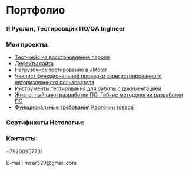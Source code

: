 # Портфолио
### Я Руслан, Тестировщик ПО/QA Ingineer

### Мои проекты:
<ul>
<li><a href= "https://docs.google.com/spreadsheets/d/1GS2OVzHsr7GVhJXJJwmBWD_jCoWNVwl-E3yf7fcZTAQ/edit?usp=drivesdk/">Тест-кейс на восстановление пароля</a></li>
<li><a href= "https://docs.google.com/spreadsheets/d/1Izcq4ACeQJ4FbAGsBf9Wvbb5lOcZsInULarBZwA4yoM/edit?usp=sharing/">Дефекты сайта</a></li>
<li><a href= "https://docs.google.com/document/d/1usy_3L1yxs8n2ccdns4mWbO7sQdvXrstNAziNnXAfx0/edit?usp=sharing/">Нагрузочное тестирование в JMeter</a></li>
<li><a href= "https://docs.google.com/spreadsheets/d/1RuEk-gtH0-HWWG0MAbDs6wPcodR-ezGEbehMPESAlSk/edit?usp=drivesdk/">Чеклист функциональной проверки зарегистрированного авторизованного пользователя</a></li> 
<li><a href= "https://docs.google.com/spreadsheets/d/1vAlWh6DmWZawQSE1sG2L41SocVANDifyIAi22T61OMM/edit?usp=sharing/">Инструменты тестирования для работы с документацией</a></li>
<li><a href= "https://docs.google.com/document/d/1QewvlUnlbe_02jS000InSAeNaSfhRB8381D6QoGnr9o/edit?usp=sharing/">Жизненный цикл разработки ПО. Гибкие методологии разработки ПО</a></li>
<li><a href= "https://docs.google.com/document/d/1xDwvm5mpa9Te74BuoXJsMGN6TPx_C79ycnWBuILiFQc/edit?usp=sharing/">Функциональные требования Карточки товара</a></li>  
</ul>

### Сертификаты Нетологии:




### Контакты:
<dl>+79200957731</dl>
<dl>E-mail: mcar320@gmail.com</dl>

